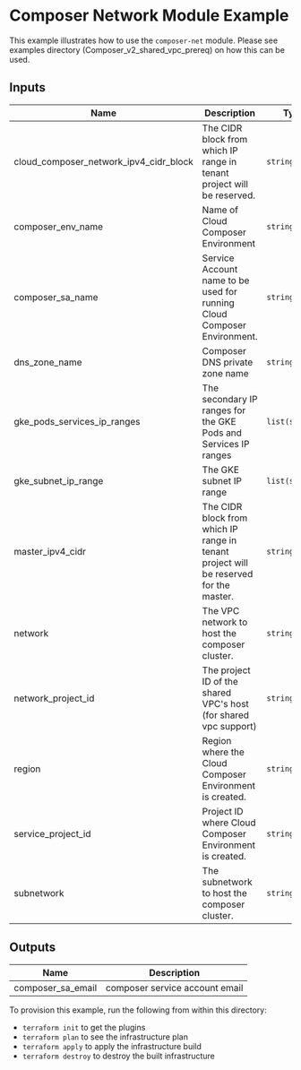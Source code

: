 # Composer Network Module Example

This example illustrates how to use the `composer-net` module. Please see examples directory (Composer_v2_shared_vpc_prereq) on how this can be used.

<!-- BEGINNING OF PRE-COMMIT-TERRAFORM DOCS HOOK -->
## Inputs

| Name | Description | Type | Default | Required |
|------|-------------|------|---------|:--------:|
| cloud\_composer\_network\_ipv4\_cidr\_block | The CIDR block from which IP range in tenant project will be reserved. | `string` | `null` | no |
| composer\_env\_name | Name of Cloud Composer Environment | `string` | n/a | yes |
| composer\_sa\_name | Service Account name to be used for running Cloud Composer Environment. | `string` | `"composer-sa"` | no |
| dns\_zone\_name | Composer DNS private zone name | `string` | `"composer-google-cloud-dns"` | no |
| gke\_pods\_services\_ip\_ranges | The secondary IP ranges for the GKE Pods and Services IP ranges | `list(string)` | n/a | yes |
| gke\_subnet\_ip\_range | The GKE subnet IP range | `list(string)` | n/a | yes |
| master\_ipv4\_cidr | The CIDR block from which IP range in tenant project will be reserved for the master. | `string` | `null` | no |
| network | The VPC network to host the composer cluster. | `string` | n/a | yes |
| network\_project\_id | The project ID of the shared VPC's host (for shared vpc support) | `string` | n/a | yes |
| region | Region where the Cloud Composer Environment is created. | `string` | `"us-central1"` | no |
| service\_project\_id | Project ID where Cloud Composer Environment is created. | `string` | n/a | yes |
| subnetwork | The subnetwork to host the composer cluster. | `string` | n/a | yes |

## Outputs

| Name | Description |
|------|-------------|
| composer\_sa\_email | composer service account email |

<!-- END OF PRE-COMMIT-TERRAFORM DOCS HOOK -->

To provision this example, run the following from within this directory:
- `terraform init` to get the plugins
- `terraform plan` to see the infrastructure plan
- `terraform apply` to apply the infrastructure build
- `terraform destroy` to destroy the built infrastructure
